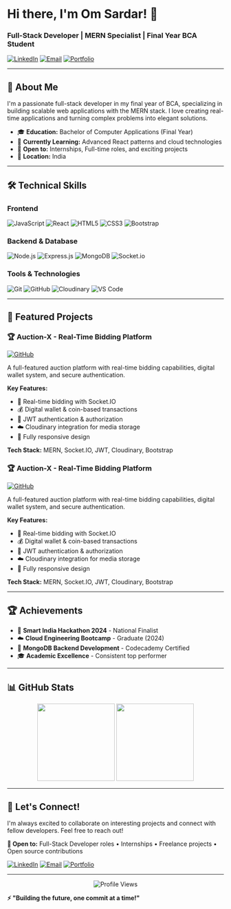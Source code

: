 # Hi there, I'm Om Sardar! 👋

### Full-Stack Developer | MERN Specialist | Final Year BCA Student

[![LinkedIn](https://img.shields.io/badge/LinkedIn-0077B5?style=flat&logo=linkedin&logoColor=white)](https://www.linkedin.com/in/om-sardar/)
[![Email](https://img.shields.io/badge/Email-D14836?style=flat&logo=gmail&logoColor=white)](mailto:omsardar14@gmail.com)
[![Portfolio](https://img.shields.io/badge/Portfolio-FF5722?style=flat&logo=google-chrome&logoColor=white)](https://yourportfolio.com)

---

## 🚀 About Me

I'm a passionate full-stack developer in my final year of BCA, specializing in building scalable web applications with the MERN stack. I love creating real-time applications and turning complex problems into elegant solutions.

- 🎓 **Education:** Bachelor of Computer Applications (Final Year)
- 🌱 **Currently Learning:** Advanced React patterns and cloud technologies
- 💼 **Open to:** Internships, Full-time roles, and exciting projects
- 📍 **Location:** India

---

## 🛠️ Technical Skills

### **Frontend**
![JavaScript](https://img.shields.io/badge/JavaScript-F7DF1E?style=flat&logo=javascript&logoColor=black)
![React](https://img.shields.io/badge/React-20232A?style=flat&logo=react&logoColor=61DAFB)
![HTML5](https://img.shields.io/badge/HTML5-E34F26?style=flat&logo=html5&logoColor=white)
![CSS3](https://img.shields.io/badge/CSS3-1572B6?style=flat&logo=css3&logoColor=white)
![Bootstrap](https://img.shields.io/badge/Bootstrap-563D7C?style=flat&logo=bootstrap&logoColor=white)

### **Backend & Database**
![Node.js](https://img.shields.io/badge/Node.js-43853D?style=flat&logo=node.js&logoColor=white)
![Express.js](https://img.shields.io/badge/Express.js-404D59?style=flat&logo=express&logoColor=white)
![MongoDB](https://img.shields.io/badge/MongoDB-4EA94B?style=flat&logo=mongodb&logoColor=white)
![Socket.io](https://img.shields.io/badge/Socket.io-black?style=flat&logo=socket.io&badgeColor=010101)

### **Tools & Technologies**
![Git](https://img.shields.io/badge/Git-F05032?style=flat&logo=git&logoColor=white)
![GitHub](https://img.shields.io/badge/GitHub-100000?style=flat&logo=github&logoColor=white)
![Cloudinary](https://img.shields.io/badge/Cloudinary-3448C5?style=flat&logo=cloudinary&logoColor=white)
![VS Code](https://img.shields.io/badge/VS_Code-0078D4?style=flat&logo=visual%20studio%20code&logoColor=white)

---

## 🚀 Featured Projects

### 🏆 **Auction-X** - Real-Time Bidding Platform
[![GitHub](https://img.shields.io/badge/View_Code-181717?style=flat&logo=github)](https://github.com/OM-SARDAR/AUCTION-X-LOCALHOST)

A full-featured auction platform with real-time bidding capabilities, digital wallet system, and secure authentication.

**Key Features:**
- 🔴 Real-time bidding with Socket.IO
- 💰 Digital wallet & coin-based transactions
- 🔐 JWT authentication & authorization
- ☁️ Cloudinary integration for media storage
- 📱 Fully responsive design

**Tech Stack:** MERN, Socket.IO, JWT, Cloudinary, Bootstrap


### 🏆 **Auction-X** - Real-Time Bidding Platform
[![GitHub](https://img.shields.io/badge/View_Code-181717?style=flat&logo=github)](https://github.com/OM-SARDAR/AUCTION-X-LOCALHOST)

A full-featured auction platform with real-time bidding capabilities, digital wallet system, and secure authentication.

**Key Features:**
- 🔴 Real-time bidding with Socket.IO
- 💰 Digital wallet & coin-based transactions
- 🔐 JWT authentication & authorization
- ☁️ Cloudinary integration for media storage
- 📱 Fully responsive design

**Tech Stack:** MERN, Socket.IO, JWT, Cloudinary, Bootstrap

---

## 🏆 Achievements

- 🥇 **Smart India Hackathon 2024** - National Finalist
- ☁️ **Cloud Engineering Bootcamp** - Graduate (2024)
- 🍃 **MongoDB Backend Development** - Codecademy Certified
- 🎓 **Academic Excellence** - Consistent top performer

---

## 📊 GitHub Stats

<div align="center">
  <img height="180em" src="https://github-readme-stats.vercel.app/api?username=OM-SARDAR&show_icons=true&theme=radical&include_all_commits=true&count_private=true"/>
  <img height="180em" src="https://github-readme-stats.vercel.app/api/top-langs/?username=OM-SARDAR&layout=compact&theme=radical"/>
</div>

---

## 🤝 Let's Connect!

I'm always excited to collaborate on interesting projects and connect with fellow developers. Feel free to reach out!

**💬 Open to:** Full-Stack Developer roles • Internships • Freelance projects • Open source contributions

[![LinkedIn](https://img.shields.io/badge/LinkedIn-Connect-0077B5?style=for-the-badge&logo=linkedin)](https://www.linkedin.com/in/om-sardar/)
[![Email](https://img.shields.io/badge/Email-Contact-D14836?style=for-the-badge&logo=gmail)](mailto:omsardar14@gmail.com)
[![Portfolio](https://img.shields.io/badge/Portfolio-Visit-FF5722?style=for-the-badge&logo=google-chrome)](https://yourportfolio.com)

---

<div align="center">
  <img src="https://komarev.com/ghpvc/?username=OM-SARDAR&label=Profile%20Views&color=0e75b6&style=flat" alt="Profile Views" />
</div>

**⚡ "Building the future, one commit at a time!"**

